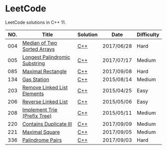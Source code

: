 LeetCode
========

LeetCode solutions in C++ 11.

|NO.|Title|Solution|Date|Difficulty|  
|---|-----|--------|----|----------|
|004|[Median of Two Sorted Arrays][004]|[C++](./004/Solution.h)|2017/06/28|Hard|
|005|[Longest Palindromic Substring][005]|[C++](./005/Solution.h)|2017/07/17|Medium|
|085|[Maximal Rectangle][085]|[C++](./085/Solution.h)|2017/09/08|Hard|
|134|[Gas Station][134]|[C++](./134/Solution.h)|2015/08/14|Medium|
|203|[Remove Linked List Elements][203]|[C++](./203/Solution.h)|2015/04/25|Easy|
|206|[Reverse Linked List][206]|[C++](./Solution.h)|2015/05/06|Easy|
|208|[Implement Trie (Prefix Tree)][208]|[C++](./208/Solution.h)|2015/05/11|Medium|
|220|[Contains Duplicate III][220]|[C++](./220/Solution.h)|2017/09/09|Medium|
|221|[Maximal Square][221]|[C++](./221/Solution.h)|2017/09/05|Medium|
|336|[Palindrome Pairs][336]|[C++](./336/Solution.h)|2017/09/03|Hard|


[004]:https://leetcode.com/problems/median-of-two-sorted-arrays
[005]:https://leetcode.com/problems/longest-palindromic-substring/
[085]:https://leetcode.com/problems/maximal-rectangle/
[134]:https://leetcode.com/problems/gas-station/
[203]:https://leetcode.com/problems/remove-linked-list-elements/
[206]:https://leetcode.com/problems/reverse-linked-list/
[208]:https://leetcode.com/problems/implement-trie-prefix-tree/
[220]:https://leetcode.com/problems/contains-duplicate-iii/
[221]:https://leetcode.com/problems/maximal-square/
[336]:https://leetcode.com/problems/palindrome-pairs/